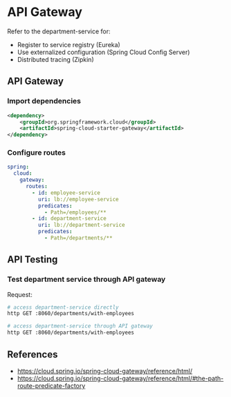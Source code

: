 # API Gateway

Refer to the department-service for:
- Register to service registry (Eureka)
- Use externalized configuration (Spring Cloud Config Server)
- Distributed tracing (Zipkin)


## API Gateway

### Import dependencies

```xml
<dependency>
    <groupId>org.springframework.cloud</groupId>
    <artifactId>spring-cloud-starter-gateway</artifactId>
</dependency>
```

### Configure routes

```yaml
spring:
  cloud:
    gateway:
      routes:
        - id: employee-service
          uri: lb://employee-service
          predicates:
            - Path=/employees/**
        - id: department-service
          uri: lb://department-service
          predicates:
            - Path=/departments/**
```

## API Testing

### Test department service through API gateway

Request:
```bash
# access department-service directly
http GET :8060/departments/with-employees

# access department-service through API gateway
http GET :8060/departments/with-employees
```

## References

- <https://cloud.spring.io/spring-cloud-gateway/reference/html/>
- <https://cloud.spring.io/spring-cloud-gateway/reference/html/#the-path-route-predicate-factory>